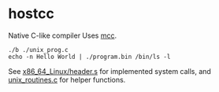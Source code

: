 # hostcc
Native C-like compiler
Uses [mcc](https://github.com/szoftveres/mcc).

```
./b ./unix_prog.c
echo -n Hello World | ./program.bin /bin/ls -l
```
See [x86_64_Linux/header.s](https://github.com/szoftveres/hostcc/blob/master/compiler/arch/x86_64_Linux/header.s) for implemented system calls,
and [unix_routines.c](https://github.com/szoftveres/hostcc/blob/master/unix_routines.c) for helper functions.

